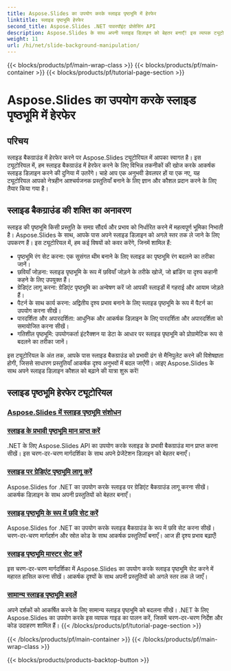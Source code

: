 ```yaml
---
title: Aspose.Slides का उपयोग करके स्लाइड पृष्ठभूमि में हेरफेर
linktitle: स्लाइड पृष्ठभूमि हेरफेर
second_title: Aspose.Slides .NET पावरपॉइंट प्रोसेसिंग API
description: Aspose.Slides के साथ अपनी स्लाइड डिज़ाइन को बेहतर बनाएँ! इस व्यापक ट्यूटोरियल में स्लाइड बैकग्राउंड में बदलाव करना सीखें। चरण-दर-चरण निर्देश और कोड उदाहरण दिए गए हैं।
weight: 11
url: /hi/net/slide-background-manipulation/
---
```


{{< blocks/products/pf/main-wrap-class >}}
{{< blocks/products/pf/main-container >}}
{{< blocks/products/pf/tutorial-page-section >}}

# Aspose.Slides का उपयोग करके स्लाइड पृष्ठभूमि में हेरफेर


## परिचय

स्लाइड बैकग्राउंड में हेरफेर करने पर Aspose.Slides ट्यूटोरियल में आपका स्वागत है। इस ट्यूटोरियल में, हम स्लाइड बैकग्राउंड में हेरफेर करने के लिए विभिन्न तकनीकों की खोज करके आकर्षक स्लाइड डिज़ाइन करने की दुनिया में उतरेंगे। चाहे आप एक अनुभवी डेवलपर हों या एक नए, यह ट्यूटोरियल आपको नेत्रहीन आश्चर्यजनक प्रस्तुतियाँ बनाने के लिए ज्ञान और कौशल प्रदान करने के लिए तैयार किया गया है।

## स्लाइड बैकग्राउंड की शक्ति का अनावरण

स्लाइड की पृष्ठभूमि किसी प्रस्तुति के समग्र सौंदर्य और प्रभाव को निर्धारित करने में महत्वपूर्ण भूमिका निभाती है। Aspose.Slides के साथ, आपके पास अपने स्लाइड डिज़ाइन को अगले स्तर तक ले जाने के लिए उपकरण हैं। इस ट्यूटोरियल में, हम कई विषयों को कवर करेंगे, जिनमें शामिल हैं:

- पृष्ठभूमि रंग सेट करना: एक सुसंगत थीम बनाने के लिए स्लाइड का पृष्ठभूमि रंग बदलने का तरीका जानें।
- छवियाँ जोड़ना: स्लाइड पृष्ठभूमि के रूप में छवियाँ जोड़ने के तरीके खोजें, जो ब्रांडिंग या दृश्य कहानी कहने के लिए उपयुक्त हैं।
- ग्रेडिएंट लागू करना: ग्रेडिएंट पृष्ठभूमि का अन्वेषण करें जो आपकी स्लाइडों में गहराई और आयाम जोड़ते हैं।
- पैटर्न के साथ कार्य करना: अद्वितीय दृश्य प्रभाव बनाने के लिए स्लाइड पृष्ठभूमि के रूप में पैटर्न का उपयोग करना सीखें।
- पारदर्शिता और अपारदर्शिता: आधुनिक और आकर्षक डिज़ाइन के लिए पारदर्शिता और अपारदर्शिता को समायोजित करना सीखें।
- गतिशील पृष्ठभूमि: उपयोगकर्ता इंटरैक्शन या डेटा के आधार पर स्लाइड पृष्ठभूमि को प्रोग्रामेटिक रूप से बदलने का तरीका जानें।

इस ट्यूटोरियल के अंत तक, आपके पास स्लाइड बैकग्राउंड को प्रभावी ढंग से मैनिपुलेट करने की विशेषज्ञता होगी, जिससे साधारण प्रस्तुतियाँ आकर्षक दृश्य अनुभवों में बदल जाएँगी। आइए Aspose.Slides के साथ अपने स्लाइड डिज़ाइन कौशल को बढ़ाने की यात्रा शुरू करें!

## स्लाइड पृष्ठभूमि हेरफेर ट्यूटोरियल
### [Aspose.Slides में स्लाइड पृष्ठभूमि संशोधन](./slide-background-modification/)
### [स्लाइड के प्रभावी पृष्ठभूमि मान प्राप्त करें](./get-background-effective-values/)
.NET के लिए Aspose.Slides API का उपयोग करके स्लाइड के प्रभावी बैकग्राउंड मान प्राप्त करना सीखें। इस चरण-दर-चरण मार्गदर्शिका के साथ अपने प्रेजेंटेशन डिज़ाइन को बेहतर बनाएँ।
### [स्लाइड पर ग्रेडिएंट पृष्ठभूमि लागू करें](./apply-gradient-background/)
Aspose.Slides for .NET का उपयोग करके स्लाइड पर ग्रेडिएंट बैकग्राउंड लागू करना सीखें। आकर्षक डिज़ाइन के साथ अपनी प्रस्तुतियों को बेहतर बनाएँ।
### [स्लाइड पृष्ठभूमि के रूप में छवि सेट करें](./set-image-as-background/)
Aspose.Slides for .NET का उपयोग करके स्लाइड बैकग्राउंड के रूप में छवि सेट करना सीखें। चरण-दर-चरण मार्गदर्शन और स्रोत कोड के साथ आकर्षक प्रस्तुतियाँ बनाएँ। आज ही दृश्य प्रभाव बढ़ाएँ!
### [स्लाइड पृष्ठभूमि मास्टर सेट करें](./set-slide-background-master/)
इस चरण-दर-चरण मार्गदर्शिका में Aspose.Slides का उपयोग करके स्लाइड पृष्ठभूमि सेट करने में महारत हासिल करना सीखें। आकर्षक दृश्यों के साथ अपनी प्रस्तुतियों को अगले स्तर तक ले जाएँ।
### [सामान्य स्लाइड पृष्ठभूमि बदलें](./change-slide-background-normal/)
अपने दर्शकों को आकर्षित करने के लिए सामान्य स्लाइड पृष्ठभूमि को बदलना सीखें। .NET के लिए Aspose.Slides का उपयोग करके इस व्यापक गाइड का पालन करें, जिसमें चरण-दर-चरण निर्देश और कोड उदाहरण शामिल हैं।
{{< /blocks/products/pf/tutorial-page-section >}}

{{< /blocks/products/pf/main-container >}}
{{< /blocks/products/pf/main-wrap-class >}}

{{< blocks/products/products-backtop-button >}}
